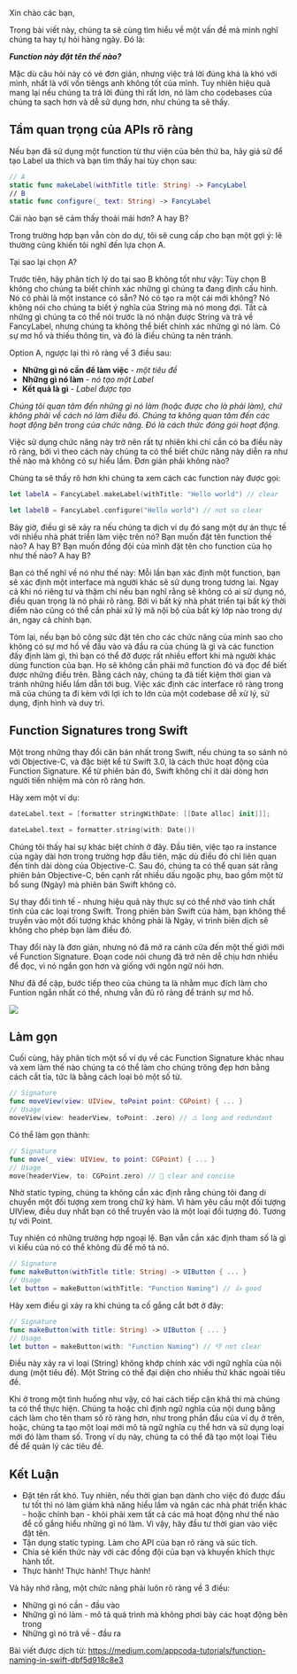 Xin chào các bạn,

Trong bài viết này, chúng ta sẽ cùng tìm hiểu về một vấn đề mà mình nghĩ chúng ta hay tự hỏi hàng ngày. Đó là:

***Function này đặt tên thế nào?***

Mặc dù câu hỏi này có vẻ đơn giản, nhưng việc trả lời đúng khá là khó với mình, nhất là với vốn tiêngs anh không tốt của mình. Tuy nhiên hiệu quả mang lại nếu chúng ta trả lời đúng thì rất lơn, nó làm cho codebases của chúng ta sạch hơn và dễ sử dụng hơn, như chúng ta sẽ thấy.

## Tầm quan trọng của APIs rõ ràng
Nếu bạn đã sử dụng một function từ thư viện của bên thứ ba, hãy giả sử để tạo Label ưa thích và bạn tìm thấy hai tùy chọn sau:

```swift
// A
static func makeLabel(withTitle title: String) -> FancyLabel
// B
static func configure(_ text: String) -> FancyLabel
```

Cái nào bạn sẽ cảm thấy thoải mái hơn? A hay B?

Trong trường hợp bạn vẫn còn do dự, tôi sẽ cung cấp cho bạn một gợi ý: lẽ thường cũng khiến tôi nghĩ đến lựa chọn A.

Tại sao lại chọn A?

Trước tiên, hãy phân tích lý do tại sao B không tốt như vậy: Tùy chọn B không cho chúng ta biết chính xác những gì chúng ta đang định cấu hình. Nó có phải là một instance có sẵn? Nó có tạo ra một cái mới không? Nó không nói cho chúng ta biết ý nghĩa của String mà nó mong đợi. Tất cả những gì chúng ta có thể nói trước là nó nhận được String và trả về FancyLabel, nhưng chúng ta không thể biết chính xác những gì nó làm. Có sự mơ hồ và thiếu thông tin, và đó là điều chúng ta nên tránh.

Option A, ngược lại thì rõ ràng về 3 điều sau:

* **Những gì nó cần để làm việc** - *một tiêu đề*
* **Những gì nó làm** - *nó tạo một Label*
* **Kết quả là gì** - *Label được tạo*

*Chúng tôi quan tâm đến những gì nó làm (hoặc được cho là phải làm), chứ không phải về cách nó làm điều đó. Chúng ta không quan tâm đến các hoạt động bên trong của chức năng. Đó là cách thức đóng gói hoạt động.*

Việc sử dụng chức năng này trở nên rất tự nhiên khi chỉ cần có ba điều này rõ ràng, bởi vì theo cách này chúng ta có thể biết chức năng này diễn ra như thế nào mà không có sự hiểu lầm. Đơn giản phải không nào?

Chúng ta sẽ thấy rõ hơn khi chúng ta xem cách các function này được gọi:

```swift
let labelA = FancyLabel.makeLabel(withTitle: "Hello world") // clear

let labelB = FancyLabel.configure("Hello world") // not so clear
```

Bây giờ, điều gì sẽ xảy ra nếu chúng ta dịch ví dụ đó sang một dự án thực tế với nhiều nhà phát triển làm việc trên nó? Bạn muốn đặt tên function thế nào? A hay B? Bạn muốn đồng đội của mình đặt tên cho function của họ như thế nào? A hay B?

Bạn có thể nghĩ về nó như thế này: Mỗi lần bạn xác định một function, bạn sẽ xác định một interface mà người khác sẽ sử dụng trong tương lai. Ngay cả khi nó riêng tư và thậm chí nếu bạn nghĩ rằng sẽ không có ai sử dụng nó, điều quan trọng là nó phải rõ ràng. Bởi vì bất kỳ nhà phát triển tại bất kỳ thời điểm nào cũng có thể cần phải xử lý mã nội bộ của bất kỳ lớp nào trong dự án, ngay cả chính bạn.

Tóm lại, nếu bạn bỏ công sức đặt tên cho các chức năng của mình sao cho không có sự mơ hồ về đầu vào và đầu ra của chúng là gì và các function đấy định làm gì, thì bạn có thể đỡ được rất nhiều effort khi mà người khác dùng function của bạn. Họ sẽ không cần phải mở function đó và đọc để biết được những điều trên. Bằng cách này, chúng ta đã tiết kiệm thời gian và tránh những hiểu lầm dẫn tới bug. Việc xác định các interface rõ ràng trong mã của chúng ta đi kèm với lợi ích to lớn của một codebase dễ xử lý, sử dụng, định hình và duy trì.

## Function Signatures trong Swift
Một trong những thay đổi căn bản nhất trong Swift, nếu chúng ta so sánh nó với Objective-C, và đặc biệt kể từ Swift 3.0, là cách thức hoạt động của Function Signature. Kể từ phiên bản đó, Swift không chỉ ít dài dòng hơn người tiền nhiệm mà còn rõ ràng hơn.

Hãy xem một ví dụ:

```swift
dateLabel.text = [formatter stringWithDate: [[Date alloc] init]]];

dateLabel.text = formatter.string(with: Date())
```

Chúng tôi thấy hai sự khác biệt chính ở đây. Đầu tiên, việc tạo ra instance của ngày dài hơn trong trường hợp đầu tiên, mặc dù điều đó chỉ liên quan đến tính dài dòng của Objective-C. Sau đó, chúng ta có thể quan sát rằng phiên bản Objective-C, bên cạnh rất nhiều dấu ngoặc phụ, bao gồm một từ bổ sung (Ngày) mà phiên bản Swift không có.

Sự thay đổi tinh tế - nhưng hiệu quả này thực sự có thể nhờ vào tính chất tĩnh của các loại trong Swift. Trong phiên bản Swift của hàm, bạn không thể truyền vào một đối tượng khác không phải là Ngày, vì trình biên dịch sẽ không cho phép bạn làm điều đó.

Thay đổi này là đơn giản, nhưng nó đã mở ra cánh cửa đến một thế giới mới về Function Signature. Đoạn code nói chung đã trở nên dễ chịu hơn nhiều để đọc, vì nó ngắn gọn hơn và giống với ngôn ngữ nói hơn.

Như đã đề cập, bước tiếp theo của chúng ta là nhằm mục đích làm cho Funtion ngắn nhất có thể, nhưng vẫn đủ rõ ràng để tránh sự mơ hồ.

![](https://images.viblo.asia/0c49c704-2bb6-4ca3-aa0d-9e56502ec3ec.gif)

## Làm gọn
Cuối cùng, hãy phân tích một số ví dụ về các Function Signature khác nhau và xem làm thế nào chúng ta có thể làm cho chúng trông đẹp hơn bằng cách cắt tỉa, tức là bằng cách loại bỏ một số từ.

```swift
// Signature
func moveView(view: UIView, toPoint point: CGPoint) { ... }
// Usage
moveView(view: headerView, toPoint: .zero) // ⚠️ long and redundant
```

Có thể làm gọn thành:

```swift
// Signature
func move(_ view: UIView, to point: CGPoint) { ... }
// Usage
move(headerView, to: CGPoint.zero) // 👏 clear and concise
```

Nhờ static typing, chúng ta không cần xác định rằng chúng tôi đang di chuyển một đối tượng xem trong chữ ký hàm. Vì hàm yêu cầu một đối tượng UIView, điều duy nhất bạn có thể truyền vào là một loại đối tượng đó. Tương tự với Point.

Tuy nhiên có những trường hợp ngoại lệ. Bạn vẫn cần xác định tham số là gì vì kiểu của nó có thể không đủ để mô tả nó.

```swift
// Signature
func makeButton(withTitle title: String) -> UIButton { ... }
// Usage
let button = makeButton(withTitle: "Function Naming") // 👍 good
```

Hãy xem điều gì xảy ra khi chúng ta cố gắng cắt bớt ở đây:

```swift
// Signature
func makeButton(with title: String) -> UIButton { ... }
// Usage
let button = makeButton(with: "Function Naming") // 👎 not clear
```

Điều này xảy ra vì loại (String) không khớp chính xác với ngữ nghĩa của nội dung (một tiêu đề). Một String có thể đại diện cho nhiều thứ khác ngoài tiêu đề.

Khi ở trong một tình huống như vậy, có hai cách tiếp cận khả thi mà chúng ta có thể thực hiện. Chúng ta hoặc chỉ định ngữ nghĩa của nội dung bằng cách làm cho tên tham số rõ ràng hơn, như trong phần đầu của ví dụ ở trên, hoặc, chúng ta tạo một loại mới mô tả ngữ nghĩa cụ thể hơn và sử dụng loại mới đó làm tham số. Trong ví dụ này, chúng ta có thể đã tạo một loại Tiêu đề để quản lý các tiêu đề.

## Kết Luận
* Đặt tên rất khó. Tuy nhiên, nếu thời gian bạn dành cho việc đó được đầu tư tốt thì nó làm giảm khả năng hiểu lầm và ngăn các nhà phát triển khác - hoặc chính bạn - khỏi phải xem tất cả các mã hoạt động như thế nào để cố gắng hiểu những gì nó làm. Vì vậy, hãy đầu tư thời gian vào việc đặt tên.
* Tận dụng static typing. Làm cho API của bạn rõ ràng và súc tích.
* Chia sẻ kiến thức này với các đồng đội của bạn và khuyến khích thực hành tốt.
* Thực hành! Thực hành! Thực hành!

Và hãy nhớ rằng, một chức năng phải luôn rõ ràng về 3 điều:

* Những gì nó cần - đầu vào
* Những gì nó làm - mô tả quá trình mà không phơi bày các hoạt động bên trong
* Những gì nó trả về - đầu ra

Bài viết được dịch từ: https://medium.com/appcoda-tutorials/function-naming-in-swift-dbf5d918c8e3